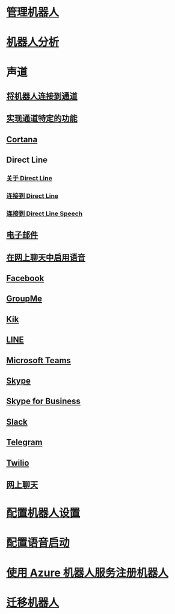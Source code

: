# [管理机器人](../bot-service-manage-overview.md)
# [机器人分析](../bot-service-manage-analytics.md)
# 声道
## [将机器人连接到通道](../bot-service-manage-channels.md)
## [实现通道特定的功能](../v4sdk/bot-builder-channeldata.md)
## [Cortana](../bot-service-channel-connect-cortana.md) 
## Direct Line
### [关于 Direct Line](../bot-service-channel-directline.md)
### [连接到 Direct Line](../bot-service-channel-connect-directline.md)
### [连接到 Direct Line Speech](../bot-service-channel-connect-directlinespeech.md)
## [电子邮件](../bot-service-channel-connect-email.md)
## [在网上聊天中启用语音](../bot-service-channel-connect-webchat-speech.md)
## [Facebook](../bot-service-channel-connect-facebook.md) 
## [GroupMe](../bot-service-channel-connect-groupme.md) 
## [Kik](../bot-service-channel-connect-kik.md) 
## [LINE](../bot-service-channel-connect-line.md)
## [Microsoft Teams](https://msdn.microsoft.com/en-us/microsoft-teams/bots)
## [Skype](../bot-service-channel-connect-skype.md)
## [Skype for Business](../bot-service-channel-connect-skypeforbusiness.md)
## [Slack](../bot-service-channel-connect-slack.md) 
## [Telegram](../bot-service-channel-connect-telegram.md) 
## [Twilio](../bot-service-channel-connect-twilio.md)
## [网上聊天](../bot-service-channel-connect-webchat.md)
# [配置机器人设置](../bot-service-manage-settings.md)
# [配置语音启动](../bot-service-manage-speech-priming.md)
# [使用 Azure 机器人服务注册机器人](../bot-service-quickstart-registration.md)
# [迁移机器人](../bot-service-migrate-bot.md)
